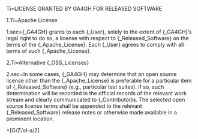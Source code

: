 Ti=LICENSE GRANTED BY GA4GH FOR RELEASED SOFTWARE

1.Ti=Apache License

1.sec={_GA4GH} grants to each {_User}, solely to the extent of {_GA4GH}’s legal right to do so, a license with respect to {_Released_Software} on the terms of the {_Apache_License}.  Each {_User} agrees to comply with all terms of such {_Apache_License}.


2.Ti=Alternative {_OSS_Licenses}

2.sec=In some cases, {_GA4GH} may determine that an open source license other than the {_Apache_License} is preferable for a particular item of {_Released_Software} (e.g., particular test suites). If so, such determination will be recorded in the official records of the relevant work stream and clearly communicated to {_Contributor}s. The selected open source license terms shall be appended to the relevant {_Released_Software} release notes or otherwise made available in a prominent location.

=[G/Z/ol-a/2]